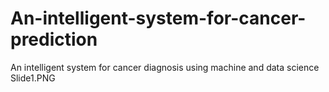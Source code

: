 # An-intelligent-system-for-cancer-prediction
An intelligent  system for cancer diagnosis using machine and data science
Slide1.PNG
